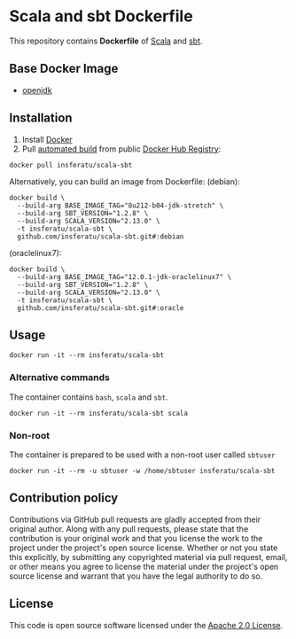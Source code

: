 # Scala and sbt Dockerfile

This repository contains **Dockerfile** of [Scala](http://www.scala-lang.org) and [sbt](http://www.scala-sbt.org).


## Base Docker Image ##

* [openjdk](https://hub.docker.com/_/openjdk)


## Installation ##

1. Install [Docker](https://www.docker.com)
2. Pull [automated build](https://hub.docker.com/r/insferatu/scala-sbt/) from public [Docker Hub Registry](https://registry.hub.docker.com):
```
docker pull insferatu/scala-sbt
```
Alternatively, you can build an image from Dockerfile:
(debian):
```
docker build \
  --build-arg BASE_IMAGE_TAG="8u212-b04-jdk-stretch" \
  --build-arg SBT_VERSION="1.2.8" \
  --build-arg SCALA_VERSION="2.13.0" \
  -t insferatu/scala-sbt \
  github.com/insferatu/scala-sbt.git#:debian
```
(oraclelinux7):
```
docker build \
  --build-arg BASE_IMAGE_TAG="12.0.1-jdk-oraclelinux7" \
  --build-arg SBT_VERSION="1.2.8" \
  --build-arg SCALA_VERSION="2.13.0" \
  -t insferatu/scala-sbt \
  github.com/insferatu/scala-sbt.git#:oracle
```

## Usage ##

```
docker run -it --rm insferatu/scala-sbt
```

### Alternative commands ###
The container contains `bash`, `scala` and `sbt`.

```
docker run -it --rm insferatu/scala-sbt scala
```

### Non-root ###
The container is prepared to be used with a non-root user called `sbtuser`

```
docker run -it --rm -u sbtuser -w /home/sbtuser insferatu/scala-sbt
```

## Contribution policy ##

Contributions via GitHub pull requests are gladly accepted from their original author. Along with any pull requests, please state that the contribution is your original work and that you license the work to the project under the project's open source license. Whether or not you state this explicitly, by submitting any copyrighted material via pull request, email, or other means you agree to license the material under the project's open source license and warrant that you have the legal authority to do so.


## License ##

This code is open source software licensed under the [Apache 2.0 License]("http://www.apache.org/licenses/LICENSE-2.0.html").
